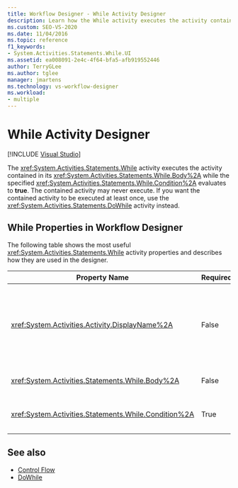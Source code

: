 ```yaml
---
title: Workflow Designer - While Activity Designer
description: Learn how the While activity executes the activity contained in its Body while the specified Condition evaluates to true.  
ms.custom: SEO-VS-2020
ms.date: 11/04/2016
ms.topic: reference
f1_keywords:
- System.Activities.Statements.While.UI
ms.assetid: ea008091-2e4c-4f64-bfa5-afb919552446
author: TerryGLee
ms.author: tglee
manager: jmartens
ms.technology: vs-workflow-designer
ms.workload:
- multiple
---
```

# While Activity Designer

 [!INCLUDE [Visual Studio](~/includes/applies-to-version/vs-windows-only.md)]

The <xref:System.Activities.Statements.While> activity executes the activity contained in its <xref:System.Activities.Statements.While.Body%2A> while the specified <xref:System.Activities.Statements.While.Condition%2A> evaluates to **true**. The contained activity may never execute. If you want the contained activity to be executed at least once, use the <xref:System.Activities.Statements.DoWhile> activity instead.

## While Properties in Workflow Designer

The following table shows the most useful <xref:System.Activities.Statements.While> activity properties and describes how they are used in the designer.

|Property Name|Required|Usage|
|-|--------------|-|
|<xref:System.Activities.Activity.DisplayName%2A>|False|Specifies the friendly name of the <xref:System.Activities.Statements.While> activity designer in the header. The default value is While. The value can be edited in the **Properties** window or directly on the activity designer header.<br /><br /> Although the <xref:System.Activities.Activity.DisplayName%2A> is not strictly required, it is a best practice to use one.|
|<xref:System.Activities.Statements.While.Body%2A>|False|Contains the activity to execute while the <xref:System.Activities.Statements.While.Condition%2A> evaluates to **true**.|
|<xref:System.Activities.Statements.While.Condition%2A>|True|Contains the Visual Basic expression that is evaluated to determine whether the activity in the <xref:System.Activities.Statements.While.Body%2A> is to be executed.|

## See also

- [Control Flow](../workflow-designer/control-flow-activity-designers.md)
- [DoWhile](../workflow-designer/dowhile-activity-designer.md)
